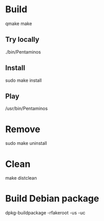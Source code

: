 # Build
qmake
make

## Try locally
./bin/Pentaminos

## Install
sudo make install

## Play
/usr/bin/Pentaminos

# Remove
sudo make uninstall

# Clean
make distclean

# Build Debian package
dpkg-buildpackage -rfakeroot -us -uc

